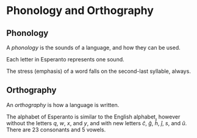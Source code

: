 # Phonology and Orthography

## Phonology

A _phonology_ is the sounds of a language, and how they can be used.

Each letter in Esperanto represents one sound.

The stress (emphasis) of a word falls on the second-last syllable, always.

## Orthography

An _orthography_ is how a language is written.

The alphabet of Esperanto is similar to the English alphabet, however without the letters _q_, _w_, _x_, and _y_, and with new letters _ĉ_, _ĝ_, _ĥ_, _ĵ_, _s_, and _ŭ_.
There are 23 consonants and 5 vowels.
